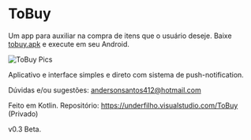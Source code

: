# ToBuy
Um app para auxiliar na compra de itens que o usuário deseje. 
Baixe [tobuy.apk](https://rebrand.ly/tobuy-direct) e execute em seu Android.

![ToBuy Pics](https://i.imgur.com/PZwQn33.png)

Aplicativo e interface simples e direto com sistema de push-notification.

Dúvidas e/ou sugestões: andersonsantos412@hotmail.com

Feito em Kotlin. 
Repositório: https://underfilho.visualstudio.com/ToBuy (Privado)

v0.3 Beta.
